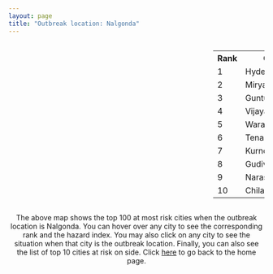 ```yaml
---
layout: page
title: "Outbreak location: Nalgonda"
---
```

<div style="width: 100%; overflow: auto;">
<div style="width: 75%; float: left;">
<div id="mapid">
<script src="https://buda-magenta.github.io/hazard_map/load_map.js"></script>

<script>
var marker_outbreak = L.marker([16.857964, 79.217494],{"autoPan": true}).addTo(map); marker_outbreak.bindTooltip("Nalgonda").openTooltip();

var circle_1 = L.circle([17.388786, 78.461065], {"pane": "markerPane", "color": "red", "fill": true, "fillOpacity": 0.2, "fillRule": "evenodd", "lineCap": "round", "lineJoin": "round", "opacity": 1.0, "radius": 129611, "stroke": true, "weight": 3}).addTo(map);
circle_1.bindTooltip("Hyderabad<br>rank: 1<br>hazard index: 0.129611")
circle_1.bindPopup('<a href="https://buda-magenta.github.io/hazard_map/Hyderabad">Hyderabad</a>')

var circle_2 = L.circle([16.870988, 79.561398], {"pane": "markerPane", "color": "red", "fill": true, "fillOpacity": 0.2, "fillRule": "evenodd", "lineCap": "round", "lineJoin": "round", "opacity": 1.0, "radius": 93060, "stroke": true, "weight": 3}).addTo(map);
circle_2.bindTooltip("Miryalaguda<br>rank: 2<br>hazard index: 0.093060")
circle_2.bindPopup('<a href="https://buda-magenta.github.io/hazard_map/Miryalaguda">Miryalaguda</a>')

var circle_3 = L.circle([16.291519, 80.454159], {"pane": "markerPane", "color": "red", "fill": true, "fillOpacity": 0.2, "fillRule": "evenodd", "lineCap": "round", "lineJoin": "round", "opacity": 1.0, "radius": 52227, "stroke": true, "weight": 3}).addTo(map);
circle_3.bindTooltip("Guntur<br>rank: 3<br>hazard index: 0.052227")
circle_3.bindPopup('<a href="https://buda-magenta.github.io/hazard_map/Guntur">Guntur</a>')

var circle_4 = L.circle([16.508759, 80.618510], {"pane": "markerPane", "color": "red", "fill": true, "fillOpacity": 0.2, "fillRule": "evenodd", "lineCap": "round", "lineJoin": "round", "opacity": 1.0, "radius": 23724, "stroke": true, "weight": 3}).addTo(map);
circle_4.bindTooltip("Vijayawada<br>rank: 4<br>hazard index: 0.023724")
circle_4.bindPopup('<a href="https://buda-magenta.github.io/hazard_map/Vijayawada">Vijayawada</a>')

var circle_5 = L.circle([17.980609, 79.598212], {"pane": "markerPane", "color": "red", "fill": true, "fillOpacity": 0.2, "fillRule": "evenodd", "lineCap": "round", "lineJoin": "round", "opacity": 1.0, "radius": 9352, "stroke": true, "weight": 3}).addTo(map);
circle_5.bindTooltip("Warangal<br>rank: 5<br>hazard index: 0.009353")
circle_5.bindPopup('<a href="https://buda-magenta.github.io/hazard_map/Warangal">Warangal</a>')

var circle_6 = L.circle([16.237773, 80.646422], {"pane": "markerPane", "color": "red", "fill": true, "fillOpacity": 0.2, "fillRule": "evenodd", "lineCap": "round", "lineJoin": "round", "opacity": 1.0, "radius": 9164, "stroke": true, "weight": 3}).addTo(map);
circle_6.bindTooltip("Tenali<br>rank: 6<br>hazard index: 0.009165")
circle_6.bindPopup('<a href="https://buda-magenta.github.io/hazard_map/Tenali">Tenali</a>')

var circle_7 = L.circle([15.830925, 78.042537], {"pane": "markerPane", "color": "red", "fill": true, "fillOpacity": 0.2, "fillRule": "evenodd", "lineCap": "round", "lineJoin": "round", "opacity": 1.0, "radius": 6408, "stroke": true, "weight": 3}).addTo(map);
circle_7.bindTooltip("Kurnool<br>rank: 7<br>hazard index: 0.006409")
circle_7.bindPopup('<a href="https://buda-magenta.github.io/hazard_map/Kurnool">Kurnool</a>')

var circle_8 = L.circle([16.432998, 80.993715], {"pane": "markerPane", "color": "red", "fill": true, "fillOpacity": 0.2, "fillRule": "evenodd", "lineCap": "round", "lineJoin": "round", "opacity": 1.0, "radius": 6033, "stroke": true, "weight": 3}).addTo(map);
circle_8.bindTooltip("Gudivada<br>rank: 8<br>hazard index: 0.006033")
circle_8.bindPopup('<a href="https://buda-magenta.github.io/hazard_map/Gudivada">Gudivada</a>')

var circle_9 = L.circle([16.238924, 80.047288], {"pane": "markerPane", "color": "red", "fill": true, "fillOpacity": 0.2, "fillRule": "evenodd", "lineCap": "round", "lineJoin": "round", "opacity": 1.0, "radius": 4442, "stroke": true, "weight": 3}).addTo(map);
circle_9.bindTooltip("Narasaraopet<br>rank: 9<br>hazard index: 0.004442")
circle_9.bindPopup('<a href="https://buda-magenta.github.io/hazard_map/Narasaraopet">Narasaraopet</a>')

var circle_10 = L.circle([16.094950, 80.165878], {"pane": "markerPane", "color": "red", "fill": true, "fillOpacity": 0.2, "fillRule": "evenodd", "lineCap": "round", "lineJoin": "round", "opacity": 1.0, "radius": 4436, "stroke": true, "weight": 3}).addTo(map);
circle_10.bindTooltip("Chilakaluripet<br>rank: 10<br>hazard index: 0.004436")
circle_10.bindPopup('<a href="https://buda-magenta.github.io/hazard_map/Chilakaluripet">Chilakaluripet</a>')

var circle_11 = L.circle([18.434644, 79.132265], {"pane": "markerPane", "color": "red", "fill": true, "fillOpacity": 0.2, "fillRule": "evenodd", "lineCap": "round", "lineJoin": "round", "opacity": 1.0, "radius": 3934, "stroke": true, "weight": 3}).addTo(map);
circle_11.bindTooltip("Karimnagar<br>rank: 11<br>hazard index: 0.003935")
circle_11.bindPopup('<a href="https://buda-magenta.github.io/hazard_map/Karimnagar">Karimnagar</a>')

var circle_12 = L.circle([15.507555, 80.060800], {"pane": "markerPane", "color": "red", "fill": true, "fillOpacity": 0.2, "fillRule": "evenodd", "lineCap": "round", "lineJoin": "round", "opacity": 1.0, "radius": 3759, "stroke": true, "weight": 3}).addTo(map);
circle_12.bindTooltip("Ongole<br>rank: 12<br>hazard index: 0.003760")
circle_12.bindPopup('<a href="https://buda-magenta.github.io/hazard_map/Ongole">Ongole</a>')

var circle_13 = L.circle([15.475377, 78.478558], {"pane": "markerPane", "color": "red", "fill": true, "fillOpacity": 0.2, "fillRule": "evenodd", "lineCap": "round", "lineJoin": "round", "opacity": 1.0, "radius": 3027, "stroke": true, "weight": 3}).addTo(map);
circle_13.bindTooltip("Nandyal<br>rank: 13<br>hazard index: 0.003028")
circle_13.bindPopup('<a href="https://buda-magenta.github.io/hazard_map/Nandyal">Nandyal</a>')

var circle_14 = L.circle([17.500000, 80.333333], {"pane": "markerPane", "color": "red", "fill": true, "fillOpacity": 0.2, "fillRule": "evenodd", "lineCap": "round", "lineJoin": "round", "opacity": 1.0, "radius": 2778, "stroke": true, "weight": 3}).addTo(map);
circle_14.bindTooltip("Khammam<br>rank: 14<br>hazard index: 0.002779")
circle_14.bindPopup('<a href="https://buda-magenta.github.io/hazard_map/Khammam">Khammam</a>')

var circle_15 = L.circle([12.979120, 77.591300], {"pane": "markerPane", "color": "red", "fill": true, "fillOpacity": 0.2, "fillRule": "evenodd", "lineCap": "round", "lineJoin": "round", "opacity": 1.0, "radius": 2720, "stroke": true, "weight": 3}).addTo(map);
circle_15.bindTooltip("Bangalore<br>rank: 15<br>hazard index: 0.002721")
circle_15.bindPopup('<a href="https://buda-magenta.github.io/hazard_map/Bangalore">Bangalore</a>')

var circle_16 = L.circle([17.723128, 83.301284], {"pane": "markerPane", "color": "red", "fill": true, "fillOpacity": 0.2, "fillRule": "evenodd", "lineCap": "round", "lineJoin": "round", "opacity": 1.0, "radius": 2609, "stroke": true, "weight": 3}).addTo(map);
circle_16.bindTooltip("Visakhapatnam<br>rank: 16<br>hazard index: 0.002609")
circle_16.bindPopup('<a href="https://buda-magenta.github.io/hazard_map/Visakhapatnam">Visakhapatnam</a>')

var circle_17 = L.circle([19.075990, 72.877393], {"pane": "markerPane", "color": "red", "fill": true, "fillOpacity": 0.2, "fillRule": "evenodd", "lineCap": "round", "lineJoin": "round", "opacity": 1.0, "radius": 2601, "stroke": true, "weight": 3}).addTo(map);
circle_17.bindTooltip("Mumbai<br>rank: 17<br>hazard index: 0.002602")
circle_17.bindPopup('<a href="https://buda-magenta.github.io/hazard_map/Mumbai">Mumbai</a>')

var circle_18 = L.circle([16.743454, 77.992319], {"pane": "markerPane", "color": "red", "fill": true, "fillOpacity": 0.2, "fillRule": "evenodd", "lineCap": "round", "lineJoin": "round", "opacity": 1.0, "radius": 2381, "stroke": true, "weight": 3}).addTo(map);
circle_18.bindTooltip("Mahbubnagar<br>rank: 18<br>hazard index: 0.002381")
circle_18.bindPopup('<a href="https://buda-magenta.github.io/hazard_map/Mahbubnagar">Mahbubnagar</a>')

var circle_19 = L.circle([28.651718, 77.221939], {"pane": "markerPane", "color": "red", "fill": true, "fillOpacity": 0.2, "fillRule": "evenodd", "lineCap": "round", "lineJoin": "round", "opacity": 1.0, "radius": 2242, "stroke": true, "weight": 3}).addTo(map);
circle_19.bindTooltip("Delhi<br>rank: 19<br>hazard index: 0.002243")
circle_19.bindPopup('<a href="https://buda-magenta.github.io/hazard_map/Delhi">Delhi</a>')

var circle_20 = L.circle([26.055318, 82.993139], {"pane": "markerPane", "color": "red", "fill": true, "fillOpacity": 0.2, "fillRule": "evenodd", "lineCap": "round", "lineJoin": "round", "opacity": 1.0, "radius": 2170, "stroke": true, "weight": 3}).addTo(map);
circle_20.bindTooltip("Nizamabad<br>rank: 20<br>hazard index: 0.002170")
circle_20.bindPopup('<a href="https://buda-magenta.github.io/hazard_map/Nizamabad">Nizamabad</a>')

var circle_21 = L.circle([14.449372, 79.987376], {"pane": "markerPane", "color": "red", "fill": true, "fillOpacity": 0.2, "fillRule": "evenodd", "lineCap": "round", "lineJoin": "round", "opacity": 1.0, "radius": 1745, "stroke": true, "weight": 3}).addTo(map);
circle_21.bindTooltip("Nellore<br>rank: 21<br>hazard index: 0.001745")
circle_21.bindPopup('<a href="https://buda-magenta.github.io/hazard_map/Nellore">Nellore</a>')

var circle_22 = L.circle([18.761516, 79.478785], {"pane": "markerPane", "color": "red", "fill": true, "fillOpacity": 0.2, "fillRule": "evenodd", "lineCap": "round", "lineJoin": "round", "opacity": 1.0, "radius": 1573, "stroke": true, "weight": 3}).addTo(map);
circle_22.bindTooltip("Ramagundam<br>rank: 22<br>hazard index: 0.001573")
circle_22.bindPopup('<a href="https://buda-magenta.github.io/hazard_map/Ramagundam">Ramagundam</a>')

var circle_23 = L.circle([13.083694, 80.270186], {"pane": "markerPane", "color": "red", "fill": true, "fillOpacity": 0.2, "fillRule": "evenodd", "lineCap": "round", "lineJoin": "round", "opacity": 1.0, "radius": 1486, "stroke": true, "weight": 3}).addTo(map);
circle_23.bindTooltip("Chennai<br>rank: 23<br>hazard index: 0.001487")
circle_23.bindPopup('<a href="https://buda-magenta.github.io/hazard_map/Chennai">Chennai</a>')

var circle_24 = L.circle([17.910400, 77.519900], {"pane": "markerPane", "color": "red", "fill": true, "fillOpacity": 0.2, "fillRule": "evenodd", "lineCap": "round", "lineJoin": "round", "opacity": 1.0, "radius": 1291, "stroke": true, "weight": 3}).addTo(map);
circle_24.bindTooltip("Bidar<br>rank: 24<br>hazard index: 0.001292")
circle_24.bindPopup('<a href="https://buda-magenta.github.io/hazard_map/Bidar">Bidar</a>')

var circle_25 = L.circle([17.166667, 77.083333], {"pane": "markerPane", "color": "red", "fill": true, "fillOpacity": 0.2, "fillRule": "evenodd", "lineCap": "round", "lineJoin": "round", "opacity": 1.0, "radius": 1210, "stroke": true, "weight": 3}).addTo(map);
circle_25.bindTooltip("Gulbarga<br>rank: 25<br>hazard index: 0.001210")
circle_25.bindPopup('<a href="https://buda-magenta.github.io/hazard_map/Gulbarga">Gulbarga</a>')

var circle_26 = L.circle([19.169335, 77.311013], {"pane": "markerPane", "color": "red", "fill": true, "fillOpacity": 0.2, "fillRule": "evenodd", "lineCap": "round", "lineJoin": "round", "opacity": 1.0, "radius": 1100, "stroke": true, "weight": 3}).addTo(map);
circle_26.bindTooltip("Nanded Waghala<br>rank: 26<br>hazard index: 0.001100")
circle_26.bindPopup('<a href="https://buda-magenta.github.io/hazard_map/Nanded_Waghala">Nanded Waghala</a>')

var circle_27 = L.circle([16.181939, 81.135130], {"pane": "markerPane", "color": "red", "fill": true, "fillOpacity": 0.2, "fillRule": "evenodd", "lineCap": "round", "lineJoin": "round", "opacity": 1.0, "radius": 1081, "stroke": true, "weight": 3}).addTo(map);
circle_27.bindTooltip("Machilipatnam<br>rank: 27<br>hazard index: 0.001082")
circle_27.bindPopup('<a href="https://buda-magenta.github.io/hazard_map/Machilipatnam">Machilipatnam</a>')

var circle_28 = L.circle([22.541418, 88.357691], {"pane": "markerPane", "color": "red", "fill": true, "fillOpacity": 0.2, "fillRule": "evenodd", "lineCap": "round", "lineJoin": "round", "opacity": 1.0, "radius": 1059, "stroke": true, "weight": 3}).addTo(map);
circle_28.bindTooltip("Kolkata<br>rank: 28<br>hazard index: 0.001060")
circle_28.bindPopup('<a href="https://buda-magenta.github.io/hazard_map/Kolkata">Kolkata</a>')

var circle_29 = L.circle([13.631637, 79.423171], {"pane": "markerPane", "color": "red", "fill": true, "fillOpacity": 0.2, "fillRule": "evenodd", "lineCap": "round", "lineJoin": "round", "opacity": 1.0, "radius": 910, "stroke": true, "weight": 3}).addTo(map);
circle_29.bindTooltip("Tirupati<br>rank: 29<br>hazard index: 0.000911")
circle_29.bindPopup('<a href="https://buda-magenta.github.io/hazard_map/Tirupati">Tirupati</a>')

var circle_30 = L.circle([18.521428, 73.854454], {"pane": "markerPane", "color": "red", "fill": true, "fillOpacity": 0.2, "fillRule": "evenodd", "lineCap": "round", "lineJoin": "round", "opacity": 1.0, "radius": 906, "stroke": true, "weight": 3}).addTo(map);
circle_30.bindTooltip("Pune<br>rank: 30<br>hazard index: 0.000907")
circle_30.bindPopup('<a href="https://buda-magenta.github.io/hazard_map/Pune">Pune</a>')

var circle_31 = L.circle([17.005045, 81.780473], {"pane": "markerPane", "color": "red", "fill": true, "fillOpacity": 0.2, "fillRule": "evenodd", "lineCap": "round", "lineJoin": "round", "opacity": 1.0, "radius": 842, "stroke": true, "weight": 3}).addTo(map);
circle_31.bindTooltip("Rajahmundry<br>rank: 31<br>hazard index: 0.000842")
circle_31.bindPopup('<a href="https://buda-magenta.github.io/hazard_map/Rajahmundry">Rajahmundry</a>')

var circle_32 = L.circle([16.542769, 81.527344], {"pane": "markerPane", "color": "red", "fill": true, "fillOpacity": 0.2, "fillRule": "evenodd", "lineCap": "round", "lineJoin": "round", "opacity": 1.0, "radius": 829, "stroke": true, "weight": 3}).addTo(map);
circle_32.bindTooltip("Bhimavaram<br>rank: 32<br>hazard index: 0.000829")
circle_32.bindPopup('<a href="https://buda-magenta.github.io/hazard_map/Bhimavaram">Bhimavaram</a>')

var circle_33 = L.circle([14.422347, 77.720069], {"pane": "markerPane", "color": "red", "fill": true, "fillOpacity": 0.2, "fillRule": "evenodd", "lineCap": "round", "lineJoin": "round", "opacity": 1.0, "radius": 814, "stroke": true, "weight": 3}).addTo(map);
circle_33.bindTooltip("Dharmavaram<br>rank: 33<br>hazard index: 0.000815")
circle_33.bindPopup('<a href="https://buda-magenta.github.io/hazard_map/Dharmavaram">Dharmavaram</a>')

var circle_34 = L.circle([16.083333, 77.166667], {"pane": "markerPane", "color": "red", "fill": true, "fillOpacity": 0.2, "fillRule": "evenodd", "lineCap": "round", "lineJoin": "round", "opacity": 1.0, "radius": 792, "stroke": true, "weight": 3}).addTo(map);
circle_34.bindTooltip("Raichur<br>rank: 34<br>hazard index: 0.000793")
circle_34.bindPopup('<a href="https://buda-magenta.github.io/hazard_map/Raichur">Raichur</a>')

var circle_35 = L.circle([20.266777, 85.843559], {"pane": "markerPane", "color": "red", "fill": true, "fillOpacity": 0.2, "fillRule": "evenodd", "lineCap": "round", "lineJoin": "round", "opacity": 1.0, "radius": 758, "stroke": true, "weight": 3}).addTo(map);
circle_35.bindTooltip("Bhubaneswar<br>rank: 35<br>hazard index: 0.000758")
circle_35.bindPopup('<a href="https://buda-magenta.github.io/hazard_map/Bhubaneswar">Bhubaneswar</a>')

var circle_36 = L.circle([17.849907, 75.276320], {"pane": "markerPane", "color": "red", "fill": true, "fillOpacity": 0.2, "fillRule": "evenodd", "lineCap": "round", "lineJoin": "round", "opacity": 1.0, "radius": 674, "stroke": true, "weight": 3}).addTo(map);
circle_36.bindTooltip("Solapur<br>rank: 36<br>hazard index: 0.000675")
circle_36.bindPopup('<a href="https://buda-magenta.github.io/hazard_map/Solapur">Solapur</a>')

var circle_37 = L.circle([19.290314, 76.602903], {"pane": "markerPane", "color": "red", "fill": true, "fillOpacity": 0.2, "fillRule": "evenodd", "lineCap": "round", "lineJoin": "round", "opacity": 1.0, "radius": 603, "stroke": true, "weight": 3}).addTo(map);
circle_37.bindTooltip("Parbhani<br>rank: 37<br>hazard index: 0.000604")
circle_37.bindPopup('<a href="https://buda-magenta.github.io/hazard_map/Parbhani">Parbhani</a>')

var circle_38 = L.circle([23.021624, 72.579707], {"pane": "markerPane", "color": "red", "fill": true, "fillOpacity": 0.2, "fillRule": "evenodd", "lineCap": "round", "lineJoin": "round", "opacity": 1.0, "radius": 523, "stroke": true, "weight": 3}).addTo(map);
circle_38.bindTooltip("Ahmedabad<br>rank: 38<br>hazard index: 0.000523")
circle_38.bindPopup('<a href="https://buda-magenta.github.io/hazard_map/Ahmedabad">Ahmedabad</a>')

var circle_39 = L.circle([16.676135, 81.170868], {"pane": "markerPane", "color": "red", "fill": true, "fillOpacity": 0.2, "fillRule": "evenodd", "lineCap": "round", "lineJoin": "round", "opacity": 1.0, "radius": 504, "stroke": true, "weight": 3}).addTo(map);
circle_39.bindTooltip("Eluru<br>rank: 39<br>hazard index: 0.000504")
circle_39.bindPopup('<a href="https://buda-magenta.github.io/hazard_map/Eluru">Eluru</a>')

var circle_40 = L.circle([11.001812, 76.962843], {"pane": "markerPane", "color": "red", "fill": true, "fillOpacity": 0.2, "fillRule": "evenodd", "lineCap": "round", "lineJoin": "round", "opacity": 1.0, "radius": 477, "stroke": true, "weight": 3}).addTo(map);
circle_40.bindTooltip("Coimbatore<br>rank: 40<br>hazard index: 0.000477")
circle_40.bindPopup('<a href="https://buda-magenta.github.io/hazard_map/Coimbatore">Coimbatore</a>')

var circle_41 = L.circle([18.793568, 80.815939], {"pane": "markerPane", "color": "red", "fill": true, "fillOpacity": 0.2, "fillRule": "evenodd", "lineCap": "round", "lineJoin": "round", "opacity": 1.0, "radius": 439, "stroke": true, "weight": 3}).addTo(map);
circle_41.bindTooltip("Bijapur<br>rank: 41<br>hazard index: 0.000439")
circle_41.bindPopup('<a href="https://buda-magenta.github.io/hazard_map/Bijapur">Bijapur</a>')

var circle_42 = L.circle([15.398403, 73.812918], {"pane": "markerPane", "color": "red", "fill": true, "fillOpacity": 0.2, "fillRule": "evenodd", "lineCap": "round", "lineJoin": "round", "opacity": 1.0, "radius": 416, "stroke": true, "weight": 3}).addTo(map);
circle_42.bindTooltip("Vasco Da Gama<br>rank: 42<br>hazard index: 0.000417")
circle_42.bindPopup('<a href="https://buda-magenta.github.io/hazard_map/Vasco_Da_Gama">Vasco Da Gama</a>')

var circle_43 = L.circle([21.149813, 79.082056], {"pane": "markerPane", "color": "red", "fill": true, "fillOpacity": 0.2, "fillRule": "evenodd", "lineCap": "round", "lineJoin": "round", "opacity": 1.0, "radius": 392, "stroke": true, "weight": 3}).addTo(map);
circle_43.bindTooltip("Nagpur<br>rank: 43<br>hazard index: 0.000393")
circle_43.bindPopup('<a href="https://buda-magenta.github.io/hazard_map/Nagpur">Nagpur</a>')

var circle_44 = L.circle([19.918233, 75.868625], {"pane": "markerPane", "color": "red", "fill": true, "fillOpacity": 0.2, "fillRule": "evenodd", "lineCap": "round", "lineJoin": "round", "opacity": 1.0, "radius": 383, "stroke": true, "weight": 3}).addTo(map);
circle_44.bindTooltip("Jalna<br>rank: 44<br>hazard index: 0.000384")
circle_44.bindPopup('<a href="https://buda-magenta.github.io/hazard_map/Jalna">Jalna</a>')

var circle_45 = L.circle([26.915458, 75.818982], {"pane": "markerPane", "color": "red", "fill": true, "fillOpacity": 0.2, "fillRule": "evenodd", "lineCap": "round", "lineJoin": "round", "opacity": 1.0, "radius": 380, "stroke": true, "weight": 3}).addTo(map);
circle_45.bindTooltip("Jaipur<br>rank: 45<br>hazard index: 0.000381")
circle_45.bindPopup('<a href="https://buda-magenta.github.io/hazard_map/Jaipur">Jaipur</a>')

var circle_46 = L.circle([11.664300, 78.146000], {"pane": "markerPane", "color": "red", "fill": true, "fillOpacity": 0.2, "fillRule": "evenodd", "lineCap": "round", "lineJoin": "round", "opacity": 1.0, "radius": 373, "stroke": true, "weight": 3}).addTo(map);
circle_46.bindTooltip("Salem<br>rank: 46<br>hazard index: 0.000373")
circle_46.bindPopup('<a href="https://buda-magenta.github.io/hazard_map/Salem">Salem</a>')

var circle_47 = L.circle([9.931308, 76.267414], {"pane": "markerPane", "color": "red", "fill": true, "fillOpacity": 0.2, "fillRule": "evenodd", "lineCap": "round", "lineJoin": "round", "opacity": 1.0, "radius": 369, "stroke": true, "weight": 3}).addTo(map);
circle_47.bindTooltip("Kochi<br>rank: 47<br>hazard index: 0.000369")
circle_47.bindPopup('<a href="https://buda-magenta.github.io/hazard_map/Kochi">Kochi</a>')

var circle_48 = L.circle([18.437436, 77.110521], {"pane": "markerPane", "color": "red", "fill": true, "fillOpacity": 0.2, "fillRule": "evenodd", "lineCap": "round", "lineJoin": "round", "opacity": 1.0, "radius": 365, "stroke": true, "weight": 3}).addTo(map);
circle_48.bindTooltip("Udgir<br>rank: 48<br>hazard index: 0.000365")
circle_48.bindPopup('<a href="https://buda-magenta.github.io/hazard_map/Udgir">Udgir</a>')

var circle_49 = L.circle([20.843512, 75.525927], {"pane": "markerPane", "color": "red", "fill": true, "fillOpacity": 0.2, "fillRule": "evenodd", "lineCap": "round", "lineJoin": "round", "opacity": 1.0, "radius": 349, "stroke": true, "weight": 3}).addTo(map);
circle_49.bindTooltip("Jalgaon<br>rank: 49<br>hazard index: 0.000350")
circle_49.bindPopup('<a href="https://buda-magenta.github.io/hazard_map/Jalgaon">Jalgaon</a>')

var circle_50 = L.circle([8.576971, 77.050125], {"pane": "markerPane", "color": "red", "fill": true, "fillOpacity": 0.2, "fillRule": "evenodd", "lineCap": "round", "lineJoin": "round", "opacity": 1.0, "radius": 338, "stroke": true, "weight": 3}).addTo(map);
circle_50.bindTooltip("Thiruvananthapuram<br>rank: 50<br>hazard index: 0.000338")
circle_50.bindPopup('<a href="https://buda-magenta.github.io/hazard_map/Thiruvananthapuram">Thiruvananthapuram</a>')

var circle_51 = L.circle([16.943739, 82.235061], {"pane": "markerPane", "color": "red", "fill": true, "fillOpacity": 0.2, "fillRule": "evenodd", "lineCap": "round", "lineJoin": "round", "opacity": 1.0, "radius": 319, "stroke": true, "weight": 3}).addTo(map);
circle_51.bindTooltip("Kakinada<br>rank: 51<br>hazard index: 0.000319")
circle_51.bindPopup('<a href="https://buda-magenta.github.io/hazard_map/Kakinada">Kakinada</a>')

var circle_52 = L.circle([25.335649, 83.007629], {"pane": "markerPane", "color": "red", "fill": true, "fillOpacity": 0.2, "fillRule": "evenodd", "lineCap": "round", "lineJoin": "round", "opacity": 1.0, "radius": 296, "stroke": true, "weight": 3}).addTo(map);
circle_52.bindTooltip("Varanasi<br>rank: 52<br>hazard index: 0.000296")
circle_52.bindPopup('<a href="https://buda-magenta.github.io/hazard_map/Varanasi">Varanasi</a>')

var circle_53 = L.circle([21.237947, 81.633683], {"pane": "markerPane", "color": "red", "fill": true, "fillOpacity": 0.2, "fillRule": "evenodd", "lineCap": "round", "lineJoin": "round", "opacity": 1.0, "radius": 289, "stroke": true, "weight": 3}).addTo(map);
circle_53.bindTooltip("Raipur<br>rank: 53<br>hazard index: 0.000290")
circle_53.bindPopup('<a href="https://buda-magenta.github.io/hazard_map/Raipur">Raipur</a>')

var circle_54 = L.circle([14.475294, 78.821686], {"pane": "markerPane", "color": "red", "fill": true, "fillOpacity": 0.2, "fillRule": "evenodd", "lineCap": "round", "lineJoin": "round", "opacity": 1.0, "radius": 251, "stroke": true, "weight": 3}).addTo(map);
circle_54.bindTooltip("Kadapa<br>rank: 54<br>hazard index: 0.000251")
circle_54.bindPopup('<a href="https://buda-magenta.github.io/hazard_map/Kadapa">Kadapa</a>')

var circle_55 = L.circle([26.838100, 80.934600], {"pane": "markerPane", "color": "red", "fill": true, "fillOpacity": 0.2, "fillRule": "evenodd", "lineCap": "round", "lineJoin": "round", "opacity": 1.0, "radius": 231, "stroke": true, "weight": 3}).addTo(map);
circle_55.bindTooltip("Lucknow<br>rank: 55<br>hazard index: 0.000231")
circle_55.bindPopup('<a href="https://buda-magenta.github.io/hazard_map/Lucknow">Lucknow</a>')

var circle_56 = L.circle([25.531031, 78.652689], {"pane": "markerPane", "color": "red", "fill": true, "fillOpacity": 0.2, "fillRule": "evenodd", "lineCap": "round", "lineJoin": "round", "opacity": 1.0, "radius": 222, "stroke": true, "weight": 3}).addTo(map);
circle_56.bindTooltip("Jhansi<br>rank: 56<br>hazard index: 0.000223")
circle_56.bindPopup('<a href="https://buda-magenta.github.io/hazard_map/Jhansi">Jhansi</a>')

var circle_57 = L.circle([15.119651, 77.455290], {"pane": "markerPane", "color": "red", "fill": true, "fillOpacity": 0.2, "fillRule": "evenodd", "lineCap": "round", "lineJoin": "round", "opacity": 1.0, "radius": 222, "stroke": true, "weight": 3}).addTo(map);
circle_57.bindTooltip("Guntakal<br>rank: 57<br>hazard index: 0.000222")
circle_57.bindPopup('<a href="https://buda-magenta.github.io/hazard_map/Guntakal">Guntakal</a>')

var circle_58 = L.circle([18.112082, 83.405220], {"pane": "markerPane", "color": "red", "fill": true, "fillOpacity": 0.2, "fillRule": "evenodd", "lineCap": "round", "lineJoin": "round", "opacity": 1.0, "radius": 205, "stroke": true, "weight": 3}).addTo(map);
circle_58.bindTooltip("Vizianagaram<br>rank: 58<br>hazard index: 0.000206")
circle_58.bindPopup('<a href="https://buda-magenta.github.io/hazard_map/Vizianagaram">Vizianagaram</a>')

var circle_59 = L.circle([11.101781, 77.345192], {"pane": "markerPane", "color": "red", "fill": true, "fillOpacity": 0.2, "fillRule": "evenodd", "lineCap": "round", "lineJoin": "round", "opacity": 1.0, "radius": 199, "stroke": true, "weight": 3}).addTo(map);
circle_59.bindTooltip("Tiruppur<br>rank: 59<br>hazard index: 0.000200")
circle_59.bindPopup('<a href="https://buda-magenta.github.io/hazard_map/Tiruppur">Tiruppur</a>')

var circle_60 = L.circle([22.720362, 75.868200], {"pane": "markerPane", "color": "red", "fill": true, "fillOpacity": 0.2, "fillRule": "evenodd", "lineCap": "round", "lineJoin": "round", "opacity": 1.0, "radius": 191, "stroke": true, "weight": 3}).addTo(map);
circle_60.bindTooltip("Indore<br>rank: 60<br>hazard index: 0.000192")
circle_60.bindPopup('<a href="https://buda-magenta.github.io/hazard_map/Indore">Indore</a>')

var circle_61 = L.circle([23.370035, 85.325013], {"pane": "markerPane", "color": "red", "fill": true, "fillOpacity": 0.2, "fillRule": "evenodd", "lineCap": "round", "lineJoin": "round", "opacity": 1.0, "radius": 161, "stroke": true, "weight": 3}).addTo(map);
circle_61.bindTooltip("Ranchi<br>rank: 61<br>hazard index: 0.000161")
circle_61.bindPopup('<a href="https://buda-magenta.github.io/hazard_map/Ranchi">Ranchi</a>')

var circle_62 = L.circle([19.194329, 72.970178], {"pane": "markerPane", "color": "red", "fill": true, "fillOpacity": 0.2, "fillRule": "evenodd", "lineCap": "round", "lineJoin": "round", "opacity": 1.0, "radius": 158, "stroke": true, "weight": 3}).addTo(map);
circle_62.bindTooltip("Thane<br>rank: 62<br>hazard index: 0.000158")
circle_62.bindPopup('<a href="https://buda-magenta.github.io/hazard_map/Thane">Thane</a>')

var circle_63 = L.circle([8.887951, 76.595501], {"pane": "markerPane", "color": "red", "fill": true, "fillOpacity": 0.2, "fillRule": "evenodd", "lineCap": "round", "lineJoin": "round", "opacity": 1.0, "radius": 156, "stroke": true, "weight": 3}).addTo(map);
circle_63.bindTooltip("Kollam<br>rank: 63<br>hazard index: 0.000157")
circle_63.bindPopup('<a href="https://buda-magenta.github.io/hazard_map/Kollam">Kollam</a>')

var circle_64 = L.circle([16.876586, 81.545145], {"pane": "markerPane", "color": "red", "fill": true, "fillOpacity": 0.2, "fillRule": "evenodd", "lineCap": "round", "lineJoin": "round", "opacity": 1.0, "radius": 155, "stroke": true, "weight": 3}).addTo(map);
circle_64.bindTooltip("Tadepalligudem<br>rank: 64<br>hazard index: 0.000156")
circle_64.bindPopup('<a href="https://buda-magenta.github.io/hazard_map/Tadepalligudem">Tadepalligudem</a>')

var circle_65 = L.circle([21.170200, 72.831100], {"pane": "markerPane", "color": "red", "fill": true, "fillOpacity": 0.2, "fillRule": "evenodd", "lineCap": "round", "lineJoin": "round", "opacity": 1.0, "radius": 146, "stroke": true, "weight": 3}).addTo(map);
circle_65.bindTooltip("Surat<br>rank: 65<br>hazard index: 0.000146")
circle_65.bindPopup('<a href="https://buda-magenta.github.io/hazard_map/Surat">Surat</a>')

var circle_66 = L.circle([10.525626, 76.213254], {"pane": "markerPane", "color": "red", "fill": true, "fillOpacity": 0.2, "fillRule": "evenodd", "lineCap": "round", "lineJoin": "round", "opacity": 1.0, "radius": 141, "stroke": true, "weight": 3}).addTo(map);
circle_66.bindTooltip("Thrissur<br>rank: 66<br>hazard index: 0.000142")
circle_66.bindPopup('<a href="https://buda-magenta.github.io/hazard_map/Thrissur">Thrissur</a>')

var circle_67 = L.circle([20.468600, 85.879200], {"pane": "markerPane", "color": "red", "fill": true, "fillOpacity": 0.2, "fillRule": "evenodd", "lineCap": "round", "lineJoin": "round", "opacity": 1.0, "radius": 130, "stroke": true, "weight": 3}).addTo(map);
circle_67.bindTooltip("Cuttack<br>rank: 67<br>hazard index: 0.000131")
circle_67.bindPopup('<a href="https://buda-magenta.github.io/hazard_map/Cuttack">Cuttack</a>')

var circle_68 = L.circle([15.143395, 76.919388], {"pane": "markerPane", "color": "red", "fill": true, "fillOpacity": 0.2, "fillRule": "evenodd", "lineCap": "round", "lineJoin": "round", "opacity": 1.0, "radius": 128, "stroke": true, "weight": 3}).addTo(map);
circle_68.bindTooltip("Bellary<br>rank: 68<br>hazard index: 0.000129")
circle_68.bindPopup('<a href="https://buda-magenta.github.io/hazard_map/Bellary">Bellary</a>')

var circle_69 = L.circle([12.305183, 76.655361], {"pane": "markerPane", "color": "red", "fill": true, "fillOpacity": 0.2, "fillRule": "evenodd", "lineCap": "round", "lineJoin": "round", "opacity": 1.0, "radius": 127, "stroke": true, "weight": 3}).addTo(map);
circle_69.bindTooltip("Mysore<br>rank: 69<br>hazard index: 0.000128")
circle_69.bindPopup('<a href="https://buda-magenta.github.io/hazard_map/Mysore">Mysore</a>')

var circle_70 = L.circle([23.258486, 77.401989], {"pane": "markerPane", "color": "red", "fill": true, "fillOpacity": 0.2, "fillRule": "evenodd", "lineCap": "round", "lineJoin": "round", "opacity": 1.0, "radius": 126, "stroke": true, "weight": 3}).addTo(map);
circle_70.bindTooltip("Bhopal<br>rank: 70<br>hazard index: 0.000126")
circle_70.bindPopup('<a href="https://buda-magenta.github.io/hazard_map/Bhopal">Bhopal</a>')

var circle_71 = L.circle([23.160894, 79.949770], {"pane": "markerPane", "color": "red", "fill": true, "fillOpacity": 0.2, "fillRule": "evenodd", "lineCap": "round", "lineJoin": "round", "opacity": 1.0, "radius": 116, "stroke": true, "weight": 3}).addTo(map);
circle_71.bindTooltip("Jabalpur<br>rank: 71<br>hazard index: 0.000116")
circle_71.bindPopup('<a href="https://buda-magenta.github.io/hazard_map/Jabalpur">Jabalpur</a>')

var circle_72 = L.circle([20.761862, 77.192172], {"pane": "markerPane", "color": "red", "fill": true, "fillOpacity": 0.2, "fillRule": "evenodd", "lineCap": "round", "lineJoin": "round", "opacity": 1.0, "radius": 113, "stroke": true, "weight": 3}).addTo(map);
circle_72.bindTooltip("Akola<br>rank: 72<br>hazard index: 0.000113")
circle_72.bindPopup('<a href="https://buda-magenta.github.io/hazard_map/Akola">Akola</a>')

var circle_73 = L.circle([15.426365, 75.630079], {"pane": "markerPane", "color": "red", "fill": true, "fillOpacity": 0.2, "fillRule": "evenodd", "lineCap": "round", "lineJoin": "round", "opacity": 1.0, "radius": 107, "stroke": true, "weight": 3}).addTo(map);
circle_73.bindTooltip("Gadag<br>rank: 73<br>hazard index: 0.000107")
circle_73.bindPopup('<a href="https://buda-magenta.github.io/hazard_map/Gadag">Gadag</a>')

var circle_74 = L.circle([18.320022, 83.916077], {"pane": "markerPane", "color": "red", "fill": true, "fillOpacity": 0.2, "fillRule": "evenodd", "lineCap": "round", "lineJoin": "round", "opacity": 1.0, "radius": 103, "stroke": true, "weight": 3}).addTo(map);
circle_74.bindTooltip("Srikakulam<br>rank: 74<br>hazard index: 0.000104")
circle_74.bindPopup('<a href="https://buda-magenta.github.io/hazard_map/Srikakulam">Srikakulam</a>')

var circle_75 = L.circle([26.180598, 91.753943], {"pane": "markerPane", "color": "red", "fill": true, "fillOpacity": 0.2, "fillRule": "evenodd", "lineCap": "round", "lineJoin": "round", "opacity": 1.0, "radius": 103, "stroke": true, "weight": 3}).addTo(map);
circle_75.bindTooltip("Guwahati<br>rank: 75<br>hazard index: 0.000104")
circle_75.bindPopup('<a href="https://buda-magenta.github.io/hazard_map/Guwahati">Guwahati</a>')

var circle_76 = L.circle([9.926115, 78.114098], {"pane": "markerPane", "color": "red", "fill": true, "fillOpacity": 0.2, "fillRule": "evenodd", "lineCap": "round", "lineJoin": "round", "opacity": 1.0, "radius": 100, "stroke": true, "weight": 3}).addTo(map);
circle_76.bindTooltip("Madurai<br>rank: 76<br>hazard index: 0.000101")
circle_76.bindPopup('<a href="https://buda-magenta.github.io/hazard_map/Madurai">Madurai</a>')

var circle_77 = L.circle([12.869810, 74.843008], {"pane": "markerPane", "color": "red", "fill": true, "fillOpacity": 0.2, "fillRule": "evenodd", "lineCap": "round", "lineJoin": "round", "opacity": 1.0, "radius": 95, "stroke": true, "weight": 3}).addTo(map);
circle_77.bindTooltip("Mangalore<br>rank: 77<br>hazard index: 0.000095")
circle_77.bindPopup('<a href="https://buda-magenta.github.io/hazard_map/Mangalore">Mangalore</a>')

var circle_78 = L.circle([25.609324, 85.123525], {"pane": "markerPane", "color": "red", "fill": true, "fillOpacity": 0.2, "fillRule": "evenodd", "lineCap": "round", "lineJoin": "round", "opacity": 1.0, "radius": 91, "stroke": true, "weight": 3}).addTo(map);
circle_78.bindTooltip("Patna<br>rank: 78<br>hazard index: 0.000091")
circle_78.bindPopup('<a href="https://buda-magenta.github.io/hazard_map/Patna">Patna</a>')

var circle_79 = L.circle([19.500000, 78.500000], {"pane": "markerPane", "color": "red", "fill": true, "fillOpacity": 0.2, "fillRule": "evenodd", "lineCap": "round", "lineJoin": "round", "opacity": 1.0, "radius": 89, "stroke": true, "weight": 3}).addTo(map);
circle_79.bindTooltip("Adilabad<br>rank: 79<br>hazard index: 0.000090")
circle_79.bindPopup('<a href="https://buda-magenta.github.io/hazard_map/Adilabad">Adilabad</a>')

var circle_80 = L.circle([19.807608, 85.825254], {"pane": "markerPane", "color": "red", "fill": true, "fillOpacity": 0.2, "fillRule": "evenodd", "lineCap": "round", "lineJoin": "round", "opacity": 1.0, "radius": 87, "stroke": true, "weight": 3}).addTo(map);
circle_80.bindTooltip("Puri<br>rank: 80<br>hazard index: 0.000087")
circle_80.bindPopup('<a href="https://buda-magenta.github.io/hazard_map/Puri">Puri</a>')

var circle_81 = L.circle([13.160105, 79.155551], {"pane": "markerPane", "color": "red", "fill": true, "fillOpacity": 0.2, "fillRule": "evenodd", "lineCap": "round", "lineJoin": "round", "opacity": 1.0, "radius": 82, "stroke": true, "weight": 3}).addTo(map);
circle_81.bindTooltip("Chittoor<br>rank: 81<br>hazard index: 0.000082")
circle_81.bindPopup('<a href="https://buda-magenta.github.io/hazard_map/Chittoor">Chittoor</a>')

var circle_82 = L.circle([25.438130, 81.833800], {"pane": "markerPane", "color": "red", "fill": true, "fillOpacity": 0.2, "fillRule": "evenodd", "lineCap": "round", "lineJoin": "round", "opacity": 1.0, "radius": 80, "stroke": true, "weight": 3}).addTo(map);
circle_82.bindTooltip("Allahabad<br>rank: 82<br>hazard index: 0.000080")
circle_82.bindPopup('<a href="https://buda-magenta.github.io/hazard_map/Allahabad">Allahabad</a>')

var circle_83 = L.circle([14.466127, 75.920636], {"pane": "markerPane", "color": "red", "fill": true, "fillOpacity": 0.2, "fillRule": "evenodd", "lineCap": "round", "lineJoin": "round", "opacity": 1.0, "radius": 75, "stroke": true, "weight": 3}).addTo(map);
circle_83.bindTooltip("Davanagere<br>rank: 83<br>hazard index: 0.000075")
circle_83.bindPopup('<a href="https://buda-magenta.github.io/hazard_map/Davanagere">Davanagere</a>')

var circle_84 = L.circle([14.654623, 77.556260], {"pane": "markerPane", "color": "red", "fill": true, "fillOpacity": 0.2, "fillRule": "evenodd", "lineCap": "round", "lineJoin": "round", "opacity": 1.0, "radius": 72, "stroke": true, "weight": 3}).addTo(map);
circle_84.bindTooltip("Anantapur<br>rank: 84<br>hazard index: 0.000073")
circle_84.bindPopup('<a href="https://buda-magenta.github.io/hazard_map/Anantapur">Anantapur</a>')

var circle_85 = L.circle([15.631900, 77.275900], {"pane": "markerPane", "color": "red", "fill": true, "fillOpacity": 0.2, "fillRule": "evenodd", "lineCap": "round", "lineJoin": "round", "opacity": 1.0, "radius": 71, "stroke": true, "weight": 3}).addTo(map);
circle_85.bindTooltip("Adoni<br>rank: 85<br>hazard index: 0.000072")
circle_85.bindPopup('<a href="https://buda-magenta.github.io/hazard_map/Adoni">Adoni</a>')

var circle_86 = L.circle([11.369204, 77.676627], {"pane": "markerPane", "color": "red", "fill": true, "fillOpacity": 0.2, "fillRule": "evenodd", "lineCap": "round", "lineJoin": "round", "opacity": 1.0, "radius": 70, "stroke": true, "weight": 3}).addTo(map);
circle_86.bindTooltip("Erode<br>rank: 86<br>hazard index: 0.000071")
circle_86.bindPopup('<a href="https://buda-magenta.github.io/hazard_map/Erode">Erode</a>')

var circle_87 = L.circle([13.340077, 77.100621], {"pane": "markerPane", "color": "red", "fill": true, "fillOpacity": 0.2, "fillRule": "evenodd", "lineCap": "round", "lineJoin": "round", "opacity": 1.0, "radius": 69, "stroke": true, "weight": 3}).addTo(map);
circle_87.bindTooltip("Tumkur<br>rank: 87<br>hazard index: 0.000070")
circle_87.bindPopup('<a href="https://buda-magenta.github.io/hazard_map/Tumkur">Tumkur</a>')

var circle_88 = L.circle([14.906956, 78.009707], {"pane": "markerPane", "color": "red", "fill": true, "fillOpacity": 0.2, "fillRule": "evenodd", "lineCap": "round", "lineJoin": "round", "opacity": 1.0, "radius": 67, "stroke": true, "weight": 3}).addTo(map);
circle_88.bindTooltip("Tadipatri<br>rank: 88<br>hazard index: 0.000068")
circle_88.bindPopup('<a href="https://buda-magenta.github.io/hazard_map/Tadipatri">Tadipatri</a>')

var circle_89 = L.circle([15.266493, 76.387230], {"pane": "markerPane", "color": "red", "fill": true, "fillOpacity": 0.2, "fillRule": "evenodd", "lineCap": "round", "lineJoin": "round", "opacity": 1.0, "radius": 64, "stroke": true, "weight": 3}).addTo(map);
circle_89.bindTooltip("Hospet<br>rank: 89<br>hazard index: 0.000065")
circle_89.bindPopup('<a href="https://buda-magenta.github.io/hazard_map/Hospet">Hospet</a>')

var circle_90 = L.circle([16.185317, 75.696792], {"pane": "markerPane", "color": "red", "fill": true, "fillOpacity": 0.2, "fillRule": "evenodd", "lineCap": "round", "lineJoin": "round", "opacity": 1.0, "radius": 63, "stroke": true, "weight": 3}).addTo(map);
circle_90.bindTooltip("Bagalkot<br>rank: 90<br>hazard index: 0.000064")
circle_90.bindPopup('<a href="https://buda-magenta.github.io/hazard_map/Bagalkot">Bagalkot</a>')

var circle_91 = L.circle([15.351838, 75.137985], {"pane": "markerPane", "color": "red", "fill": true, "fillOpacity": 0.2, "fillRule": "evenodd", "lineCap": "round", "lineJoin": "round", "opacity": 1.0, "radius": 62, "stroke": true, "weight": 3}).addTo(map);
circle_91.bindTooltip("Hubli<br>rank: 91<br>hazard index: 0.000062")
circle_91.bindPopup('<a href="https://buda-magenta.github.io/hazard_map/Hubli">Hubli</a>')

var circle_92 = L.circle([10.787898, 76.474087], {"pane": "markerPane", "color": "red", "fill": true, "fillOpacity": 0.2, "fillRule": "evenodd", "lineCap": "round", "lineJoin": "round", "opacity": 1.0, "radius": 58, "stroke": true, "weight": 3}).addTo(map);
circle_92.bindTooltip("Palakkad<br>rank: 92<br>hazard index: 0.000059")
circle_92.bindPopup('<a href="https://buda-magenta.github.io/hazard_map/Palakkad">Palakkad</a>')

var circle_93 = L.circle([30.733442, 76.779714], {"pane": "markerPane", "color": "red", "fill": true, "fillOpacity": 0.2, "fillRule": "evenodd", "lineCap": "round", "lineJoin": "round", "opacity": 1.0, "radius": 57, "stroke": true, "weight": 3}).addTo(map);
circle_93.bindTooltip("Chandigarh<br>rank: 93<br>hazard index: 0.000058")
circle_93.bindPopup('<a href="https://buda-magenta.github.io/hazard_map/Chandigarh">Chandigarh</a>')

var circle_94 = L.circle([22.297314, 73.194257], {"pane": "markerPane", "color": "red", "fill": true, "fillOpacity": 0.2, "fillRule": "evenodd", "lineCap": "round", "lineJoin": "round", "opacity": 1.0, "radius": 51, "stroke": true, "weight": 3}).addTo(map);
circle_94.bindTooltip("Vadodara<br>rank: 94<br>hazard index: 0.000052")
circle_94.bindPopup('<a href="https://buda-magenta.github.io/hazard_map/Vadodara">Vadodara</a>')

var circle_95 = L.circle([23.795281, 86.430964], {"pane": "markerPane", "color": "red", "fill": true, "fillOpacity": 0.2, "fillRule": "evenodd", "lineCap": "round", "lineJoin": "round", "opacity": 1.0, "radius": 47, "stroke": true, "weight": 3}).addTo(map);
circle_95.bindTooltip("Dhanbad<br>rank: 95<br>hazard index: 0.000048")
circle_95.bindPopup('<a href="https://buda-magenta.github.io/hazard_map/Dhanbad">Dhanbad</a>')

var circle_96 = L.circle([14.752266, 78.548552], {"pane": "markerPane", "color": "red", "fill": true, "fillOpacity": 0.2, "fillRule": "evenodd", "lineCap": "round", "lineJoin": "round", "opacity": 1.0, "radius": 47, "stroke": true, "weight": 3}).addTo(map);
circle_96.bindTooltip("Proddatur<br>rank: 96<br>hazard index: 0.000047")
circle_96.bindPopup('<a href="https://buda-magenta.github.io/hazard_map/Proddatur">Proddatur</a>')

var circle_97 = L.circle([20.030976, 79.358139], {"pane": "markerPane", "color": "red", "fill": true, "fillOpacity": 0.2, "fillRule": "evenodd", "lineCap": "round", "lineJoin": "round", "opacity": 1.0, "radius": 44, "stroke": true, "weight": 3}).addTo(map);
circle_97.bindTooltip("Chandrapur<br>rank: 97<br>hazard index: 0.000045")
circle_97.bindPopup('<a href="https://buda-magenta.github.io/hazard_map/Chandrapur">Chandrapur</a>')

var circle_98 = L.circle([25.133173, 86.525040], {"pane": "markerPane", "color": "red", "fill": true, "fillOpacity": 0.2, "fillRule": "evenodd", "lineCap": "round", "lineJoin": "round", "opacity": 1.0, "radius": 44, "stroke": true, "weight": 3}).addTo(map);
circle_98.bindTooltip("Kharagpur<br>rank: 98<br>hazard index: 0.000045")
circle_98.bindPopup('<a href="https://buda-magenta.github.io/hazard_map/Kharagpur">Kharagpur</a>')

var circle_99 = L.circle([11.258608, 75.778874], {"pane": "markerPane", "color": "red", "fill": true, "fillOpacity": 0.2, "fillRule": "evenodd", "lineCap": "round", "lineJoin": "round", "opacity": 1.0, "radius": 42, "stroke": true, "weight": 3}).addTo(map);
circle_99.bindTooltip("Kozhikode<br>rank: 99<br>hazard index: 0.000043")
circle_99.bindPopup('<a href="https://buda-magenta.github.io/hazard_map/Kozhikode">Kozhikode</a>')

var circle_100 = L.circle([26.460914, 80.321759], {"pane": "markerPane", "color": "red", "fill": true, "fillOpacity": 0.2, "fillRule": "evenodd", "lineCap": "round", "lineJoin": "round", "opacity": 1.0, "radius": 42, "stroke": true, "weight": 3}).addTo(map);
circle_100.bindTooltip("Kanpur<br>rank: 100<br>hazard index: 0.000043")
circle_100.bindPopup('<a href="https://buda-magenta.github.io/hazard_map/Kanpur">Kanpur</a>')
</script>
</div>
</div>


<div style="width: 20%; float: right;">
<table>
<tr>
<th>Rank</th>
<th>City</th>
</tr>

<tr>
<td>1</td>
<td>Hyderabad</td>
</tr>

<tr>
<td>2</td>
<td>Miryalaguda</td>
</tr>

<tr>
<td>3</td>
<td>Guntur</td>
</tr>

<tr>
<td>4</td>
<td>Vijayawada</td>
</tr>

<tr>
<td>5</td>
<td>Warangal</td>
</tr>

<tr>
<td>6</td>
<td>Tenali</td>
</tr>

<tr>
<td>7</td>
<td>Kurnool</td>
</tr>

<tr>
<td>8</td>
<td>Gudivada</td>
</tr>

<tr>
<td>9</td>
<td>Narasaraopet</td>
</tr>

<tr>
<td>10</td>
<td>Chilakaluripet</td>
</tr>

</table>
</div>
</div>


<p align="center"> The above map shows the top 100 at most risk cities when the outbreak location is Nalgonda. You can hover over any city to see the corresponding rank and the hazard index. You may also click on any city to see the situation when that city is the outbreak location. Finally, you can also see the list of top 10 cities at risk on side.  Click <a href="https://buda-magenta.github.io/hazard_map/">here</a> to go back to the home page.
</p>